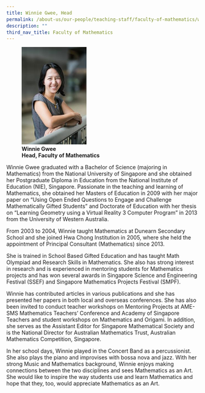 ```yaml
---
title: Winnie Gwee, Head
permalink: /about-us/our-people/teaching-staff/faculty-of-mathematics/winnie-gwee-head/
description: ""
third_nav_title: Faculty of Mathematics
---
```

<figure>
<img style="width:40%" src="/images/winnie-gwee54029852fed369fba7eaff0000314707.jpg">
<figcaption> <strong>Winnie Gwee<br>
Head, Faculty of Mathematics</strong>
</figcaption>
</figure>


Winnie Gwee graduated with a Bachelor of Science (majoring in Mathematics) from the National University of Singapore and she obtained her Postgraduate Diploma in Education from the National Institute of Education (NIE), Singapore. Passionate in the teaching and learning of Mathematics, she obtained her Masters of Education in 2009 with her major paper on “Using Open Ended Questions to Engage and Challenge Mathematically Gifted Students” and Doctorate of Education with her thesis on “Learning Geometry using a Virtual Reality 3 Computer Program” in 2013 from the University of Western Australia.

  

From 2003 to 2004, Winnie taught Mathematics at Dunearn Secondary School and she joined Hwa Chong Institution in 2005, where she held the appointment of Principal Consultant (Mathematics) since 2013.

  

She is trained in School Based Gifted Education and has taught Math Olympiad and Research Skills in Mathematics. She also has strong interest in research and is experienced in mentoring students for Mathematics projects and has won several awards in Singapore Science and Engineering Festival (SSEF) and Singapore Mathematics Projects Festival (SMPF).

  

Winnie has contributed articles in various publications and she has presented her papers in both local and overseas conferences. She has also been invited to conduct teacher workshops on Mentoring Projects at AME-SMS Mathematics Teachers’ Conference and Academy of Singapore Teachers and student workshops on Mathematics and Origami. In addition, she serves as the Assistant Editor for Singapore Mathematical Society and is the National Director for Australian Mathematics Trust, Australian Mathematics Competition, Singapore.

  

In her school days, Winnie played in the Concert Band as a percussionist. She also plays the piano and improvises with bossa nova and jazz. With her strong Music and Mathematics background, Winnie enjoys making connections between the two disciplines and sees Mathematics as an Art. She would like to inspire the way students use and learn Mathematics and hope that they, too, would appreciate Mathematics as an Art.